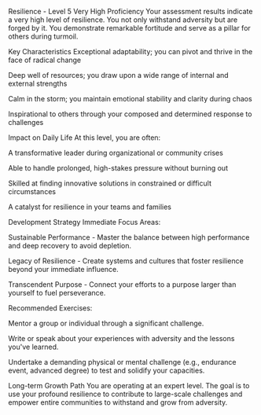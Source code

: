 Resilience - Level 5
Very High Proficiency
Your assessment results indicate a very high level of resilience. You not only withstand adversity but are forged by it. You demonstrate remarkable fortitude and serve as a pillar for others during turmoil.

Key Characteristics
Exceptional adaptability; you can pivot and thrive in the face of radical change

Deep well of resources; you draw upon a wide range of internal and external strengths

Calm in the storm; you maintain emotional stability and clarity during chaos

Inspirational to others through your composed and determined response to challenges

Impact on Daily Life
At this level, you are often:

A transformative leader during organizational or community crises

Able to handle prolonged, high-stakes pressure without burning out

Skilled at finding innovative solutions in constrained or difficult circumstances

A catalyst for resilience in your teams and families

Development Strategy
Immediate Focus Areas:

Sustainable Performance - Master the balance between high performance and deep recovery to avoid depletion.

Legacy of Resilience - Create systems and cultures that foster resilience beyond your immediate influence.

Transcendent Purpose - Connect your efforts to a purpose larger than yourself to fuel perseverance.

Recommended Exercises:

Mentor a group or individual through a significant challenge.

Write or speak about your experiences with adversity and the lessons you've learned.

Undertake a demanding physical or mental challenge (e.g., endurance event, advanced degree) to test and solidify your capacities.

Long-term Growth Path
You are operating at an expert level. The goal is to use your profound resilience to contribute to large-scale challenges and empower entire communities to withstand and grow from adversity.